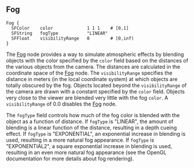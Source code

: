 ## Fog

```
Fog {
  SFColor    color             1 1 1    # [0,1]
  SFString   fogType           "LINEAR"
  SFFloat    visibilityRange   0        # [0,inf)
}
```

The [Fog](reference/fog.md#fog) node provides a way to simulate atmospheric
effects by blending objects with the color specified by the `color` field based
on the distances of the various objects from the camera. The distances are
calculated in the coordinate space of the [Fog](reference/fog.md#fog) node. The
`visibilityRange` specifies the distance in meters (in the local coordinate
system) at which objects are totally obscured by the fog. Objects located beyond
the `visibilityRange` of the camera are drawn with a constant specified by the
`color` field. Objects very close to the viewer are blended very little with the
fog `color`. A `visibilityRange` of 0.0 disables the [Fog](reference/fog.md#fog)
node.

The `fogType` field controls how much of the fog color is blended with the
object as a function of distance. If `fogType` is "LINEAR", the amount of
blending is a linear function of the distance, resulting in a depth cueing
effect. If `fogType` is "EXPONENTIAL", an exponential increase in blending is
used, resulting in a more natural fog appearance. If `fogType` is
"EXPONENTIAL2", a square exponential increase in blending is used, resulting in
an even more natural fog appearance (see the OpenGL documentation for more
details about fog rendering).

